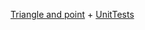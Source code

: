 [Triangle and point](https://github.com/stanislaushimovolos/MIPT_programming_tasks/tree/master/TriangleAndPoint) + [UnitTests](https://github.com/stanislaushimovolos/MIPT_programming_tasks/tree/master/TriangleAndPoint/UnitTriangle)
